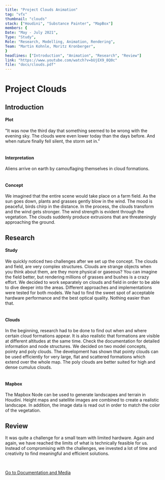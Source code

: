 ```yaml
---
title: "Project Clouds Animation"
tag: "vfx"
thumbnail: "clouds"
stack: ["Houdini", "Substance Painter", "MapBox"]
members: {
Date: "May - July 2021",   
Type: "Study",  
Role: "Research, Modelling, Animation, Rendering",
Team: "Martin Kohnle, Moritz Kronberger",
}
headlines: ["Introduction", "Animation", "Research", "Review"]
link: "https://www.youtube.com/watch?v=bUjEX9_8Q0c"
file: "docs/clouds.pdf"
---
```


# Project Clouds

<tech-stack :stack="stack"></tech-stack>

<team :members="members" :link="link" title="Media" type="Animation" :doc="file"></team>

<image-loader height="large_wide" image="vfx/clouds/title"></image-loader>

## Introduction

#### Plot

"It was now the third day that something seemed to be wrong with the evening sky. The clouds were even lower today than the days before. And when nature finally fell silent, the storm set in."
<br /> <br />

#### Interpretation

Aliens arrive on earth by camouflaging themselves in cloud formations.
<br /> <br />

#### Concept

We imagined that the entire scene would take place on a farm field. As the sun goes down, plants and grasses gently blow in the wind. The mood is peaceful, birds chirp in the distance. In the process, the clouds transform and the wind gets stronger. The wind strength is evident through the vegetation. The clouds suddenly produce extrusions that are threateningly approaching the ground.

## Research

#### Study

 We quickly noticed two challenges after we set up the concept. The clouds and field,  are very complex structures. Clouds are strange objects when you think about them, are they more physical or gaseous? You can imagine the field better, but rendering millions of grasses and bushes is a crazy effort. We decided to work separately on clouds and field in order to be able to dive deeper into the areas. Different approaches and implementations were tested for both models. We had to find the sweet spot of acceptable hardware performance and the best optical quality. Nothing easier than that. <br /> <br />

#### Clouds

In the beginning, research had to be done to find out when and where certain cloud formations appear. It is also realistic that formations are visible at different altitudes at the same time.
Check the documentation for detailed information and node structures. We decided on two model concepts, pointy and poly clouds. The development has shown that pointy clouds can be used efficiently for very large, flat and scattered formations which extend over the whole map. The poly clouds are better suited for high and dense cumulus clouds.
<br /> <br />

#### Mapbox

The Mapbox Node can be used to generate landscapes and terrain in Houdini.
Height maps and satellite images are combined to create a realistic landscape.
In addition, the image data is read out in order to match the color of the vegetation.


<image-loader height="small_wide" image="vfx/clouds/poly"></image-loader>

## Review

It was quite a challenge for a small team with limited hardware. Again and again, we have reached the limits of what is technically feasible for us. Instead of compromising with the challenges, we invested a lot of time and creativity to find meaningful and efficient solutions. 

<br />
 
[Go to Documentation and Media](#top)